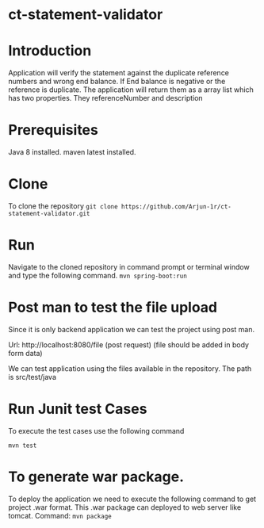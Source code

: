 # ct-statement-validator

# Introduction 
Application will verify the statement against the duplicate reference numbers and wrong end balance. 
If End balance is negative or the reference is duplicate. The application will return them as a array list which has two properties. They referenceNumber and description


# Prerequisites
Java 8 installed.
maven latest installed.

# Clone 
To clone the repository `git clone https://github.com/Arjun-1r/ct-statement-validator.git`

# Run 

Navigate to the cloned repository in command prompt or terminal window and type the following command.
`mvn spring-boot:run` 

# Post man to test the file upload
Since it is only backend application we can test the project using post man.

Url: http://localhost:8080/file (post request) (file should be added in body form data)

We can test application using the files available in the repository. The path is src/test/java 

# Run Junit test Cases

To execute the test cases use the following command

`mvn test`

# To generate war package.
To deploy the application we need to execute the following command to get project .war format. 
This .war package can deployed to web server like tomcat. 
Command: `mvn package`

